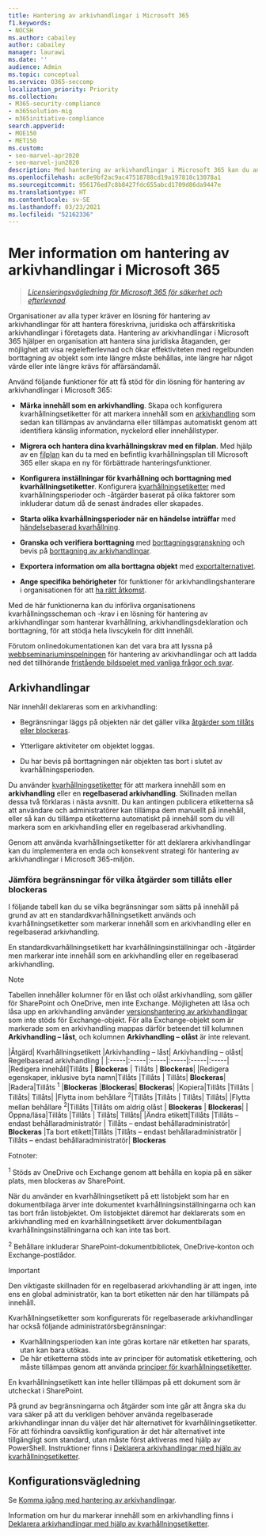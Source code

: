 ```yaml
---
title: Hantering av arkivhandlingar i Microsoft 365
f1.keywords:
- NOCSH
ms.author: cabailey
author: cabailey
manager: laurawi
ms.date: ''
audience: Admin
ms.topic: conceptual
ms.service: O365-seccomp
localization_priority: Priority
ms.collection:
- M365-security-compliance
- m365solution-mig
- m365initiative-compliance
search.appverid:
- MOE150
- MET150
ms.custom:
- seo-marvel-apr2020
- seo-marvel-jun2020
description: Med hantering av arkivhandlingar i Microsoft 365 kan du använda kvarhållningsscheman i en filplan som hanterar kvarhållning, arkivhandlingsdeklaration och borttagning.
ms.openlocfilehash: ac8e9bf2ac9ac47518788cd19a197818c13078a1
ms.sourcegitcommit: 956176ed7c8b8427fdc655abcd1709d86da9447e
ms.translationtype: HT
ms.contentlocale: sv-SE
ms.lasthandoff: 03/23/2021
ms.locfileid: "52162336"
---
```

# <a name="learn-about-records-management-in-microsoft-365"></a>Mer information om hantering av arkivhandlingar i Microsoft 365

>*[Licensieringsvägledning för Microsoft 365 för säkerhet och efterlevnad](/office365/servicedescriptions/microsoft-365-service-descriptions/microsoft-365-tenantlevel-services-licensing-guidance/microsoft-365-security-compliance-licensing-guidance).*

Organisationer av alla typer kräver en lösning för hantering av arkivhandlingar för att hantera föreskrivna, juridiska och affärskritiska arkivhandlingar i företagets data. Hantering av arkivhandlingar i Microsoft 365 hjälper en organisation att hantera sina juridiska åtaganden, ger möjlighet att visa regelefterlevnad och ökar effektiviteten med regelbunden borttagning av objekt som inte längre måste behållas, inte längre har något värde eller inte längre krävs för affärsändamål.

Använd följande funktioner för att få stöd för din lösning för hantering av arkivhandlingar i Microsoft 365:

- **Märka innehåll som en arkivhandling**. Skapa och konfigurera kvarhållningsetiketter för att markera innehåll som en [arkivhandling](#records) som sedan kan tillämpas av användarna eller tillämpas automatiskt genom att identifiera känslig information, nyckelord eller innehållstyper.

- **Migrera och hantera dina kvarhållningskrav med en filplan**. Med hjälp av en [filplan](file-plan-manager.md) kan du ta med en befintlig kvarhållningsplan till Microsoft 365 eller skapa en ny för förbättrade hanteringsfunktioner.

- **Konfigurera inställningar för kvarhållning och borttagning med kvarhållningsetiketter**. Konfigurera [kvarhållningsetiketter](retention.md#retention-labels) med kvarhållningsperioder och -åtgärder baserat på olika faktorer som inkluderar datum då de senast ändrades eller skapades.

- **Starta olika kvarhållningsperioder när en händelse inträffar** med [händelsebaserad kvarhållning](event-driven-retention.md).

- **Granska och verifiera borttagning** med [borttagningsgranskning](disposition.md#disposition-reviews) och bevis på [borttagning av arkivhandlingar](disposition.md#disposition-of-records).

- **Exportera information om alla borttagna objekt** med [exportalternativet](disposition.md#filter-and-export-the-views).

- **Ange specifika behörigheter** för funktioner för arkivhandlingshanterare i organisationen för att [ha rätt åtkomst](../security/defender-365-security/permissions-in-the-security-and-compliance-center.md).

Med de här funktionerna kan du införliva organisationens kvarhållningsscheman och -krav i en lösning för hantering av arkivhandlingar som hanterar kvarhållning, arkivhandlingsdeklaration och borttagning, för att stödja hela livscykeln för ditt innehåll.

Förutom onlinedokumentationen kan det vara bra att lyssna på [webbseminariuminspelningen](https://aka.ms/MIPC/Video-RecordsManagementWebinar) för hantering av arkivhandlingar och att ladda ned det tillhörande [fristående bildspelet med vanliga frågor och svar](https://aka.ms/MIPC/Blog-RecordsManagementWebinar).

## <a name="records"></a>Arkivhandlingar

När innehåll deklareras som en arkivhandling:

- Begränsningar läggs på objekten när det gäller vilka [åtgärder som tillåts eller blockeras](#compare-restrictions-for-what-actions-are-allowed-or-blocked).

- Ytterligare aktiviteter om objektet loggas.

- Du har bevis på borttagningen när objekten tas bort i slutet av kvarhållningsperioden.

Du använder [kvarhållningsetiketter](retention.md#retention-labels) för att markera innehåll som en **arkivhandling** eller en **regelbaserad arkivhandling**. Skillnaden mellan dessa två förklaras i nästa avsnitt. Du kan antingen publicera etiketterna så att användare och administratörer kan tillämpa dem manuellt på innehåll, eller så kan du tillämpa etiketterna automatiskt på innehåll som du vill markera som en arkivhandling eller en regelbaserad arkivhandling.

Genom att använda kvarhållningsetiketter för att deklarera arkivhandlingar kan du implementera en enda och konsekvent strategi för hantering av arkivhandlingar i Microsoft 365-miljön.

### <a name="compare-restrictions-for-what-actions-are-allowed-or-blocked"></a>Jämföra begränsningar för vilka åtgärder som tillåts eller blockeras

I följande tabell kan du se vilka begränsningar som sätts på innehåll på grund av att en standardkvarhållningsetikett används och kvarhållningsetiketter som markerar innehåll som en arkivhandling eller en regelbaserad arkivhandling. 

En standardkvarhållningsetikett har kvarhållningsinställningar och -åtgärder men markerar inte innehåll som en arkivhandling eller en regelbaserad arkivhandling.

>[!NOTE] 
> Tabellen innehåller kolumner för en låst och olåst arkivhandling, som gäller för SharePoint och OneDrive, men inte Exchange. Möjligheten att låsa och låsa upp en arkivhandling använder [versionshantering av arkivhandlingar](record-versioning.md) som inte stöds för Exchange-objekt. För alla Exchange-objekt som är markerade som en arkivhandling mappas därför beteendet till kolumnen **Arkivhandling – låst**, och kolumnen **Arkivhandling – olåst** är inte relevant.


|Åtgärd| Kvarhållningsetikett |Arkivhandling – låst| Arkivhandling – olåst| Regelbaserad arkivhandling |
|:-----|:-----|:-----|:-----|:-----|:-----|
|Redigera innehåll|Tillåts | **Blockeras** | Tillåts | **Blockeras**|
|Redigera egenskaper, inklusive byta namn|Tillåts |Tillåts | Tillåts| **Blockeras**|
|Radera|Tillåts <sup>1</sup> |**Blockeras** |**Blockeras**| **Blockeras**|
|Kopiera|Tillåts |Tillåts | Tillåts| Tillåts|
|Flytta inom behållare <sup>2</sup>|Tillåts |Tillåts | Tillåts| Tillåts|
|Flytta mellan behållare <sup>2</sup>|Tillåts |Tillåts om aldrig olåst | **Blockeras** | **Blockeras**|
|Öppna/läsa|Tillåts |Tillåts | Tillåts| Tillåts|
|Ändra etikett|Tillåts |Tillåts – endast behållaradministratör | Tillåts – endast behållaradministratör| **Blockeras**
|Ta bort etikett|Tillåts |Tillåts – endast behållaradministratör | Tillåts – endast behållaradministratör| **Blockeras**

Fotnoter:

<sup>1</sup> Stöds av OneDrive och Exchange genom att behålla en kopia på en säker plats, men blockeras av SharePoint.

När du använder en kvarhållningsetikett på ett listobjekt som har en dokumentbilaga ärver inte dokumentet kvarhållningsinställningarna och kan tas bort från listobjektet. Om listobjektet däremot har deklarerats som en arkivhandling med en kvarhållningsetikett ärver dokumentbilagan kvarhållningsinställningarna och kan inte tas bort. 

<sup>2</sup> Behållare inkluderar SharePoint-dokumentbibliotek, OneDrive-konton och Exchange-postlådor.

>[!IMPORTANT] 
> Den viktigaste skillnaden för en regelbaserad arkivhandling är att ingen, inte ens en global administratör, kan ta bort etiketten när den har tillämpats på innehåll. 
>
> Kvarhållningsetiketter som konfigurerats för regelbaserade arkivhandlingar har också följande administratörsbegränsningar:
> - Kvarhållningsperioden kan inte göras kortare när etiketten har sparats, utan kan bara utökas.
> - De här etiketterna stöds inte av principer för automatisk etikettering, och måste tillämpas genom att använda [principer för kvarhållningsetiketter](create-apply-retention-labels.md). 
>
> En kvarhållningsetikett kan inte heller tillämpas på ett dokument som är utcheckat i SharePoint.
> 
> På grund av begränsningarna och åtgärder som inte går att ångra ska du vara säker på att du verkligen behöver använda regelbaserade arkivhandlingar innan du väljer det här alternativet för kvarhållningsetiketter. För att förhindra oavsiktlig konfiguration är det här alternativet inte tillgängligt som standard, utan måste först aktiveras med hjälp av PowerShell. Instruktioner finns i [Deklarera arkivhandlingar med hjälp av kvarhållningsetiketter](declare-records.md).

## <a name="configuration-guidance"></a>Konfigurationsvägledning

Se [Komma igång med hantering av arkivhandlingar](get-started-with-records-management.md).

Information om hur du markerar innehåll som en arkivhandling finns i [Deklarera arkivhandlingar med hjälp av kvarhållningsetiketter](declare-records.md).